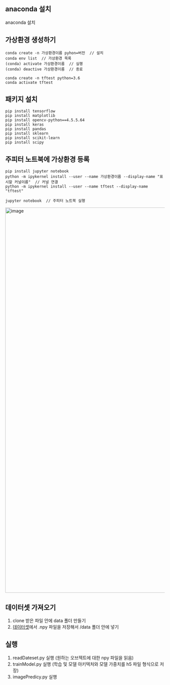 ## anaconda 설치
anaconda 설치

## 가상환경 생성하기
```
conda create -n 가상환경이름 pyhon=버전  // 설치
conda env list  // 가상환경 목록
(conda) activate 가상환경이름  // 실행
(conda) deactive 가상환경이름  // 종료 

conda create -n tftest python=3.6
conda activate tftest
```

## 패키지 설치
```
pip install tensorflow
pip install matplotlib
pip install opencv-python==4.5.5.64
pip install keras
pip install pandas
pip install sklearn
pip install scikit-learn
pip install scipy
```

## 주피터 노트북에 가상환경 등록
```
pip install jupyter notebook
python -m ipykernel install --user --name 가상환경이름 --display-name "표시할 커널이름"  // 커널 연결
python -m ipykernel install --user --name tftest --display-name "tftest"

jupyter notebook  // 주피터 노트북 실행
```
<img width="1212" alt="image" src="https://user-images.githubusercontent.com/89503136/212532283-56ed5339-18ca-4e3d-8378-d75a992d6812.png">

## 데이터셋 가져오기
1. clone 받은 파일 안에 data 폴더 만들기
2. [데이터셋](https://console.cloud.google.com/storage/browser/quickdraw_dataset/full/numpy_bitmap;tab=objects?prefix=&forceOnObjectsSortingFiltering=false)에서 .npy 파일을 저장해서 /data 폴더 안에 넣기

## 실행
1. readDateset.py 실행 (원하는 오브젝트에 대한 npy 파일을 읽음)
2. trainModel.py 실행 (학습 및 모델 아키텍처와 모델 가중치를 h5 파일 형식으로 저장)
3. imagePredicy.py 실행
